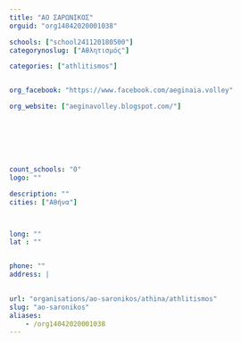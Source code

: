 ```yaml
---
title: "ΑΟ ΣΑΡΩΝΙΚΟΣ"
orguid: "org14042020001038"

schools: ["school241120180500"]
categorynoslug: ["Αθλητισμός"]

categories: ["athlitismos"]


org_facebook: "https://www.facebook.com/aeginaia.volley"

org_website: ["aeginavolley.blogspot.com/"]







count_schools: "0"
logo: ""

description: ""
cities: ["Αθήνα"]



long: ""
lat : ""


phone: ""
address: |
    

url: "organisations/ao-saronikos/athina/athlitismos"
slug: "ao-saronikos"
aliases:
    - /org14042020001038
---
```



